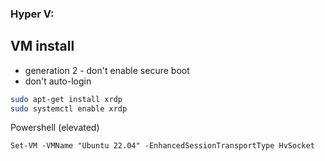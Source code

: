 ### Hyper V:
## VM install
- generation 2 - don't enable secure boot
- don't auto-login
```sh
sudo apt-get install xrdp
sudo systemctl enable xrdp
```

Powershell (elevated)

`Set-VM -VMName "Ubuntu 22.04" -EnhancedSessionTransportType HvSocket`

